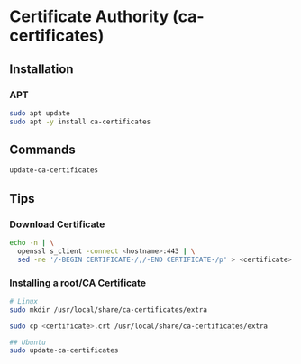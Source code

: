 # Certificate Authority (ca-certificates)

## Installation

### APT

```sh
sudo apt update
sudo apt -y install ca-certificates
```

## Commands

```sh
update-ca-certificates
```

## Tips

### Download Certificate

```sh
echo -n | \
  openssl s_client -connect <hostname>:443 | \
  sed -ne '/-BEGIN CERTIFICATE-/,/-END CERTIFICATE-/p' > <certificate>.crt
```

### Installing a root/CA Certificate

```sh
# Linux
sudo mkdir /usr/local/share/ca-certificates/extra

sudo cp <certificate>.crt /usr/local/share/ca-certificates/extra

## Ubuntu
sudo update-ca-certificates
```
